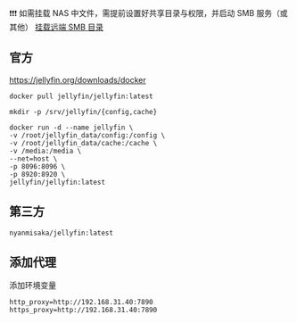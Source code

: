 ❗❗❗
如需挂载 NAS 中文件，需提前设置好共享目录与权限，并启动 SMB 服务（或其他）
[挂载远端 SMB 目录](../Linux/磁盘与挂载/挂载远端%20SMB%20目录.md)

## 官方

https://jellyfin.org/downloads/docker

```shell
docker pull jellyfin/jellyfin:latest

mkdir -p /srv/jellyfin/{config,cache}

docker run -d --name jellyfin \
-v /root/jellyfin_data/config:/config \
-v /root/jellyfin_data/cache:/cache \
-v /media:/media \
--net=host \
-p 8096:8096 \
-p 8920:8920 \
jellyfin/jellyfin:latest
```

## 第三方

```
nyanmisaka/jellyfin:latest
```

## 添加代理

添加环境变量

```
http_proxy=http://192.168.31.40:7890
https_proxy=http://192.168.31.40:7890
```